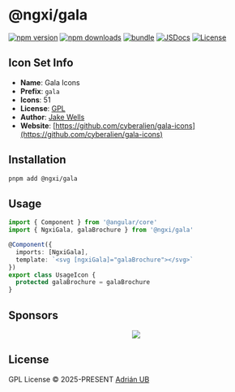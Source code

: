 # @ngxi/gala

[![npm version][npm-version-src]][npm-version-href]
[![npm downloads][npm-downloads-src]][npm-downloads-href]
[![bundle][bundle-src]][bundle-href]
[![JSDocs][jsdocs-src]][jsdocs-href]
[![License][license-src]][license-href]

## Icon Set Info

- **Name**: Gala Icons
- **Prefix**: `gala`
- **Icons**: 51
- **License**: [GPL](https://github.com/cyberalien/gala-icons/blob/main/LICENSE)
- **Author**: [Jake Wells](https://github.com/cyberalien/gala-icons)
- **Website**: [https://github.com/cyberalien/gala-icons](https://github.com/cyberalien/gala-icons)

## Installation

```sh
pnpm add @ngxi/gala
```

## Usage

```ts
import { Component } from '@angular/core'
import { NgxiGala, galaBrochure } from '@ngxi/gala'

@Component({
  imports: [NgxiGala],
  template: `<svg [ngxiGala]="galaBrochure"></svg>`
})
export class UsageIcon {
  protected galaBrochure = galaBrochure
}
```

## Sponsors

<p align="center">
  <a href="https://cdn.jsdelivr.net/gh/adrian-ub/static/sponsors.svg">
    <img src='https://cdn.jsdelivr.net/gh/adrian-ub/static/sponsors.svg'/>
  </a>
</p>

## License

GPL License © 2025-PRESENT [Adrián UB](https://github.com/adrian-ub)

<!-- Badges -->

[npm-version-src]: https://img.shields.io/npm/v/@ngxi/gala?style=flat&colorA=080f12&colorB=1fa669
[npm-version-href]: https://npmjs.com/package/@ngxi/gala
[npm-downloads-src]: https://img.shields.io/npm/dm/@ngxi/gala?style=flat&colorA=080f12&colorB=1fa669
[npm-downloads-href]: https://npmjs.com/package/@ngxi/gala
[bundle-src]: https://img.shields.io/bundlephobia/minzip/@ngxi/gala?style=flat&colorA=080f12&colorB=1fa669&label=minzip
[bundle-href]: https://bundlephobia.com/result?p=@ngxi/gala
[license-src]: https://img.shields.io/npm/l/@ngxi/gala?style=flat&colorA=080f12&colorB=1fa669
[license-href]: https://github.com/adrian-ub/ngxi/blob/main/LICENSE
[jsdocs-src]: https://img.shields.io/badge/jsdocs-reference-080f12?style=flat&colorA=080f12&colorB=1fa669
[jsdocs-href]: https://www.jsdocs.io/package/@ngxi/gala
